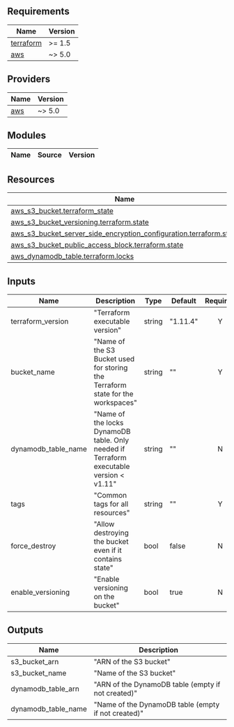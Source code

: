 <!-- BEGIN_TF_DOCS -->
## Requirements

| Name | Version |
|------|---------|
| <a name="requirement_terraform"></a> [terraform](#requirement\_terraform) | >= 1.5 |
| <a name="requirement_aws"></a> [aws](#requirement\_aws) | ~> 5.0 |

## Providers

| Name | Version |
|------|---------|
| <a name="provider_aws"></a> [aws](#provider\_aws) | ~> 5.0 |

## Modules

| Name | Source | Version |
|------|--------|---------|

## Resources

| Name | Type |
|------|------|
| [aws_s3_bucket.terraform_state](https://registry.terraform.io/providers/hashicorp/aws/latest/docs/resources/s3_bucket) | resource |
| [aws_s3_bucket_versioning.terraform.state](https://registry.terraform.io/providers/hashicorp/aws/latest/docs/resources/s3_bucket_versioning) | resource |
| [aws_s3_bucket_server_side_encryption_configuration.terraform.state](https://registry.terraform.io/providers/hashicorp/aws/latest/docs/resources/s3_bucket_server_side_encryption_configuration) | resource |
| [aws_s3_bucket_public_access_block.terraform.state](https://registry.terraform.io/providers/hashicorp/aws/latest/docs/resources/s3_bucket_public_access_block) | resource |
| [aws_dynamodb_table.terraform.locks](https://registry.terraform.io/providers/hashicorp/aws/latest/docs/data-sources/dynamodb_table) | resource |


## Inputs

| Name | Description | Type | Default | Required |
|------|-------------|------|---------|:--------:|
| terraform_version | "Terraform executable version" | string | "1.11.4" | Y |
| bucket_name | "Name of the S3 Bucket used for storing the Terraform state for the workspaces" | string | "" | Y |
| dynamodb_table_name | "Name of the locks DynamoDB table. Only needed if Terraform executable version < v1.11" | string | "" | N |
| tags | "Common tags for all resources" | string | "" | Y |
| force_destroy | "Allow destroying the bucket even if it contains state" | bool | false | N |
| enable_versioning | "Enable versioning on the bucket" |  bool | true | N |


## Outputs

| Name | Description |
|------|-------------|
| s3_bucket_arn | "ARN of the S3 bucket" |
| s3_bucket_name | "Name of the S3 bucket" |
| dynamodb_table_arn | "ARN of the DynamoDB table (empty if not created)" |
| dynamodb_table_name | "Name of the DynamoDB table (empty if not created)" |

<!-- END_TF_DOCS -->

